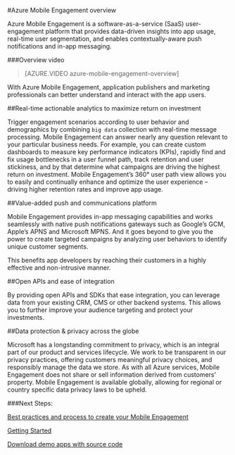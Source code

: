 <properties
	pageTitle="Mobile Engagement Overview | Microsoft Azure"
	description="Overview of Azure Mobile Engagement"
	services="mobile-engagement"
	documentationCenter="mobile"
	authors="piyushjo"
	manager="erikre"
	editor="" />

<tags
	ms.service="mobile-engagement"
	ms.workload="mobile"
	ms.tgt_pltfrm="mobile-multiple"
	ms.devlang="na"
	ms.topic="hero-article" 
	ms.date="01/04/2016"
	ms.author="piyushjo;matt-gibbs" />

#Azure Mobile Engagement overview

Azure Mobile Engagement is a software-as-a-service (SaaS) user-engagement platform that provides data-driven insights into app usage, real-time user segmentation, and enables contextually-aware push notifications and in-app messaging.

###Overview video
> [AZURE.VIDEO azure-mobile-engagement-overview]

With Azure Mobile Engagement, application publishers and marketing professionals can better understand and interact with the app users.

##Real-time actionable analytics to maximize return on investment

Trigger engagement scenarios according to user behavior and demographics by combining `big data` collection with real-time message processing. Mobile Engagement can answer nearly any question relevant to your particular business needs. For example, you can create custom dashboards to measure key performance indicators (KPIs), rapidly find and fix usage bottlenecks in a user funnel path, track retention and user stickiness, and by that determine what campaigns are driving the highest return on investment. Mobile Engagement’s 360° user path view allows you to easily and continually enhance and optimize the user experience – driving higher retention rates and improve app usage.

##Value-added push and communications platform

Mobile Engagement provides in-app messaging capabilities and works seamlessly with native push notifications gateways such as Google’s GCM, Apple’s APNS and Microsoft MPNS. And it goes beyond to give you the power to create targeted campaigns by analyzing user behaviors to identify unique customer segments.

This benefits app developers by reaching their customers in a highly effective and non-intrusive manner.

##Open APIs and ease of integration

By providing open APIs and SDKs that ease integration, you can leverage data from your existing CRM, CMS or other backend systems. This allows you to further improve your audience targeting and protect your investments.

##Data protection & privacy across the globe

Microsoft has a longstanding commitment to privacy, which is an integral part of our product and services lifecycle. We work to be transparent in our privacy practices, offering customers meaningful privacy choices, and responsibly manage the data we store. As with all Azure services, Mobile Engagement does not share or sell information derived from customers’ property. Mobile Engagement is available globally, allowing for regional or country specific data privacy laws to be upheld.

###Next Steps:

[Best practices and process to create your Mobile Engagement](mobile-engagement-getting-started-best-practices.md)

[Getting Started](/documentation/services/mobile-engagement/)

[Download demo apps with source code](https://aka.ms/azmedemoapps)

